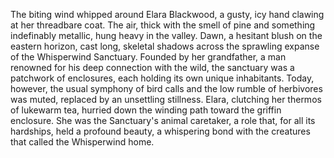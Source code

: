 The biting wind whipped around Elara Blackwood, a gusty, icy hand clawing at her threadbare coat.  The air, thick with the smell of pine and something indefinably metallic, hung heavy in the valley.  Dawn, a hesitant blush on the eastern horizon, cast long, skeletal shadows across the sprawling expanse of the Whisperwind Sanctuary.  Founded by her grandfather, a man renowned for his deep connection with the wild, the sanctuary was a patchwork of enclosures, each holding its own unique inhabitants.  Today, however, the usual symphony of bird calls and the low rumble of herbivores was muted, replaced by an unsettling stillness. Elara, clutching her thermos of lukewarm tea, hurried down the winding path toward the griffin enclosure.  She was the Sanctuary's animal caretaker, a role that, for all its hardships, held a profound beauty, a whispering bond with the creatures that called the Whisperwind home.
